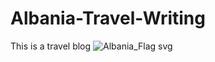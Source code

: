 # Albania-Travel-Writing
This is a travel blog
![Albania_Flag svg](https://github.com/NameofNetworker/albania-travel-writing/assets/83926804/9f9e5685-434a-4578-bdf5-02a8f668a77e)

